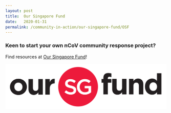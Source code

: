 ```yaml
---
layout: post
title:  Our Singapore Fund
date:   2020-01-31
permalink: /community-in-action/our-singapore-fund/OSF
---
```


### Keen to start your own nCoV community response project?

Find resources at <a href="https://www.sg/oursingaporefund">Our Singapore Fund</a>!

![OurSG](/images/OSF_Colour.png)
